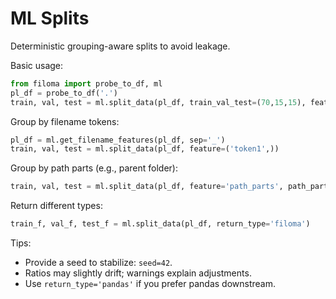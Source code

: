 # ML Splits

Deterministic grouping-aware splits to avoid leakage.

Basic usage:
```python
from filoma import probe_to_df, ml
pl_df = probe_to_df('.')
train, val, test = ml.split_data(pl_df, train_val_test=(70,15,15), feature='path_parts')
```

Group by filename tokens:
```python
pl_df = ml.get_filename_features(pl_df, sep='_')
train, val, test = ml.split_data(pl_df, feature=('token1',))
```

Group by path parts (e.g., parent folder):
```python
train, val, test = ml.split_data(pl_df, feature='path_parts', path_parts=(-2,))
```

Return different types:
```python
train_f, val_f, test_f = ml.split_data(pl_df, return_type='filoma')
```

Tips:
- Provide a seed to stabilize: `seed=42`.
- Ratios may slightly drift; warnings explain adjustments.
- Use `return_type='pandas'` if you prefer pandas downstream.
